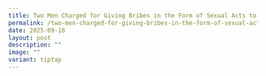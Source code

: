```yaml
---
title: Two Men Charged for Giving Bribes in the Form of Sexual Acts to an ICA Officer
permalink: /two-men-charged-for-giving-bribes-in-the-form-of-sexual-acts-to-an-ica-officer/
date: 2025-09-18
layout: post
description: ""
image: ""
variant: tiptap
---
```

